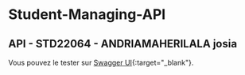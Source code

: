 # Student-Managing-API
## API - **STD22064** - ANDRIAMAHERILALA josia 

Vous pouvez le tester sur [Swagger UI](https://petstore.swagger.io/?url=https://raw.githubusercontent.com/josiaJj/HEI-Managing-API/main/HEI-managing-api.yaml){:target="_blank"}.

